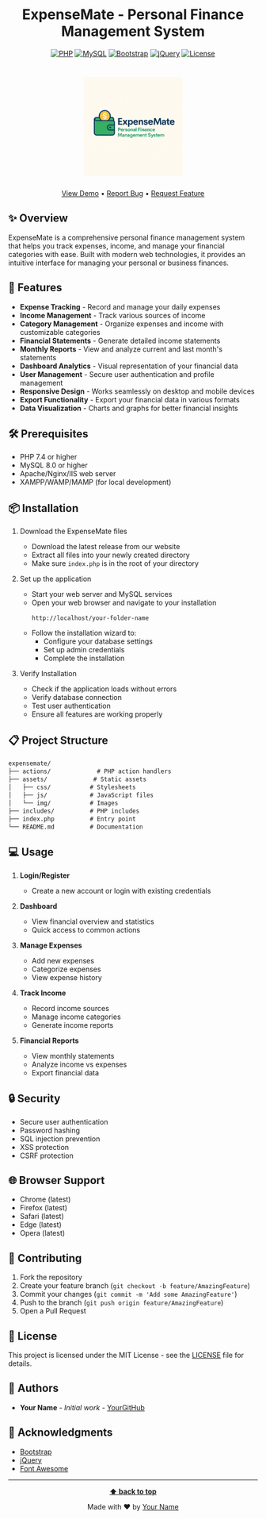 <div align="center">

# ExpenseMate - Personal Finance Management System

[![PHP](https://img.shields.io/badge/PHP-7.4+-777BB4.svg?style=flat&logo=php&logoColor=white)](https://php.net/)
[![MySQL](https://img.shields.io/badge/MySQL-8.0+-4479A1.svg?style=flat&logo=mysql&logoColor=white)](https://www.mysql.com/)
[![Bootstrap](https://img.shields.io/badge/Bootstrap-5.0+-7952B3.svg?style=flat&logo=bootstrap&logoColor=white)](https://getbootstrap.com/)
[![jQuery](https://img.shields.io/badge/jQuery-3.6+-0769AD.svg?style=flat&logo=jquery&logoColor=white)](https://jquery.com/)
[![License](https://img.shields.io/badge/License-MIT-green.svg)](LICENSE)

<h1 align="center">
  <img src="assets/img/ExpenseMate.png" alt="ExpenseMate Logo" width="200">
</h1>

[View Demo](https://demo.techogram.com/php/expensemate) • 
[Report Bug](https://github.com/ridowanhossain/expensemate/issues) • 
[Request Feature](https://github.com/ridowanhossain/expensemate/issues)

</div>

## ✨ Overview

ExpenseMate is a comprehensive personal finance management system that helps you track expenses, income, and manage your financial categories with ease. Built with modern web technologies, it provides an intuitive interface for managing your personal or business finances.

## 🚀 Features

- **Expense Tracking** - Record and manage your daily expenses
- **Income Management** - Track various sources of income
- **Category Management** - Organize expenses and income with customizable categories
- **Financial Statements** - Generate detailed income statements
- **Monthly Reports** - View and analyze current and last month's statements
- **Dashboard Analytics** - Visual representation of your financial data
- **User Management** - Secure user authentication and profile management
- **Responsive Design** - Works seamlessly on desktop and mobile devices
- **Export Functionality** - Export your financial data in various formats
- **Data Visualization** - Charts and graphs for better financial insights

## 🛠️ Prerequisites

- PHP 7.4 or higher
- MySQL 8.0 or higher
- Apache/Nginx/IIS web server
- XAMPP/WAMP/MAMP (for local development)

## 📦 Installation

1. Download the ExpenseMate files
   - Download the latest release from our website
   - Extract all files into your newly created directory
   - Make sure `index.php` is in the root of your directory

2. Set up the application
   - Start your web server and MySQL services
   - Open your web browser and navigate to your installation
     ```
     http://localhost/your-folder-name
     ```
   - Follow the installation wizard to:
     - Configure your database settings
     - Set up admin credentials
     - Complete the installation

3. Verify Installation
   - Check if the application loads without errors
   - Verify database connection
   - Test user authentication
   - Ensure all features are working properly

## 📋 Project Structure

```
expensemate/
├── actions/             # PHP action handlers
├── assets/             # Static assets
│   ├── css/           # Stylesheets
│   ├── js/            # JavaScript files
│   └── img/           # Images
├── includes/          # PHP includes
├── index.php          # Entry point
└── README.md          # Documentation
```

## 💻 Usage

1. **Login/Register**
   - Create a new account or login with existing credentials

2. **Dashboard**
   - View financial overview and statistics
   - Quick access to common actions

3. **Manage Expenses**
   - Add new expenses
   - Categorize expenses
   - View expense history

4. **Track Income**
   - Record income sources
   - Manage income categories
   - Generate income reports

5. **Financial Reports**
   - View monthly statements
   - Analyze income vs expenses
   - Export financial data

## 🔒 Security

- Secure user authentication
- Password hashing
- SQL injection prevention
- XSS protection
- CSRF protection

## 🌐 Browser Support

- Chrome (latest)
- Firefox (latest)
- Safari (latest)
- Edge (latest)
- Opera (latest)

## 🤝 Contributing

1. Fork the repository
2. Create your feature branch (`git checkout -b feature/AmazingFeature`)
3. Commit your changes (`git commit -m 'Add some AmazingFeature'`)
4. Push to the branch (`git push origin feature/AmazingFeature`)
5. Open a Pull Request

## 📄 License

This project is licensed under the MIT License - see the [LICENSE](LICENSE) file for details.

## 👥 Authors

- **Your Name** - *Initial work* - [YourGitHub](https://github.com/ridowanhossain)

## 🙏 Acknowledgments

- [Bootstrap](https://getbootstrap.com)
- [jQuery](https://jquery.com)
- [Font Awesome](https://fontawesome.com)

---

<div align="center">

**[⬆ back to top](#expensemate---personal-finance-management-system)**

Made with ❤️ by [Your Name](https://github.com/ridowanhossain)

</div>